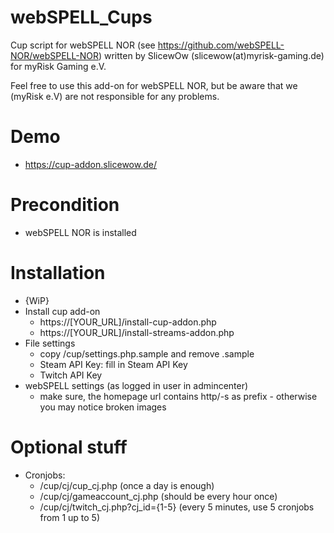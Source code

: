 # webSPELL_Cups
Cup script for webSPELL NOR (see https://github.com/webSPELL-NOR/webSPELL-NOR) written by SlicewOw (slicewow(at)myrisk-gaming.de) for myRisk Gaming e.V.

Feel free to use this add-on for webSPELL NOR, but be aware that we (myRisk e.V) are not responsible for any problems.

# Demo

* https://cup-addon.slicewow.de/

# Precondition

* webSPELL NOR is installed

# Installation
* {WiP}
* Install cup add-on
    * https://[YOUR_URL]/install-cup-addon.php
    * https://[YOUR_URL]/install-streams-addon.php
* File settings
    * copy /cup/settings.php.sample and remove .sample
    * Steam API Key: fill in Steam API Key
    * Twitch API Key
* webSPELL settings (as logged in user in admincenter)
    * make sure, the homepage url contains http/-s as prefix - otherwise you may notice broken images

# Optional stuff

* Cronjobs: 
    * /cup/cj/cup_cj.php (once a day is enough)
    * /cup/cj/gameaccount_cj.php (should be every hour once)
    * /cup/cj/twitch_cj.php?cj_id={1-5} (every 5 minutes, use 5 cronjobs from 1 up to 5)

